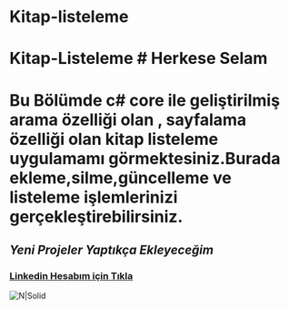 # Kitap-listeleme

# Kitap-Listeleme # Herkese Selam 
# Bu Bölümde c# core ile geliştirilmiş arama özelliği olan , sayfalama özelliği olan kitap listeleme uygulamamı görmektesiniz.Burada ekleme,silme,güncelleme ve listeleme işlemlerinizi gerçekleştirebilirsiniz.
## _Yeni Projeler Yaptıkça Ekleyeceğim_  
### [Linkedin Hesabım için Tıkla](https://www.linkedin.com/in/bilalkocoglu) 
![N|Solid](https://miro.medium.com/max/439/1*nRJitglyH_K-37sx2Al8Yw.png)
